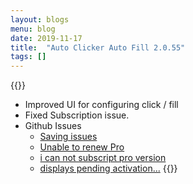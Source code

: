 ```yaml
---
layout: blogs
menu: blog
date: 2019-11-17
title:  "Auto Clicker Auto Fill 2.0.55"
tags: []
---
```

{{<markdown>}}
* Improved UI for configuring click / fill
* Fixed Subscription issue.
* Github Issues
  * [Saving issues](https://github.com/Dhruv-Techapps/auto-click-auto-fill/issues/78)
  * [Unable to renew Pro](https://github.com/Dhruv-Techapps/auto-click-auto-fill/issues/75)
  * [i can not subscript pro version](https://github.com/Dhruv-Techapps/auto-click-auto-fill/issues/69)
  * [displays pending activation...](https://github.com/Dhruv-Techapps/auto-click-auto-fill/issues/70)
{{</markdown>}}